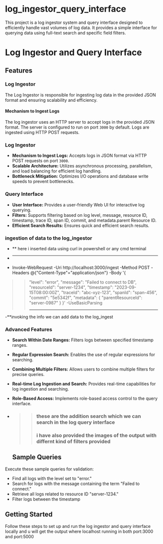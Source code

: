 # log_ingestor_query_interface
This project is a log ingestor system and query interface designed to efficiently handle vast volumes of log data. It provides a simple interface for querying data using full-text search and specific field filters.

# Log Ingestor and Query Interface

## Features

### Log Ingestor

The Log Ingestor is responsible for ingesting log data in the provided JSON format and ensuring scalability and efficiency.

#### Mechanism to Ingest Logs

The log ingestor uses an HTTP server to accept logs in the provided JSON format. The server is configured to run on port `3000` by default. Logs are ingested using HTTP POST requests.

### Log Ingestor

- **Mechanism to Ingest Logs:** Accepts logs in JSON format via HTTP POST requests on port `3000`.
- **Scalable Architecture:** Utilizes asynchronous processing, parallelism, and load balancing for efficient log handling.
- **Bottleneck Mitigation:** Optimizes I/O operations and database write speeds to prevent bottlenecks.

### Query Interface

- **User Interface:** Provides a user-friendly Web UI for interactive log querying.
- **Filters:** Supports filtering based on log level, message, resource ID, timestamp, trace ID, span ID, commit, and metadata.parent Resource ID.
- **Efficient Search Results:** Ensures quick and efficient search results.

### ingestion of data to the log_ingestor

- ** here i inserted data using curl in powershell or any cmd terminal

- ********************************************************************************************************************************
-  Invoke-WebRequest -Uri http://localhost:3000/ingest -Method POST -Headers @{"Content-Type"="application/json"} -Body '{
>>   "level": "error",
>>   "message": "Failed to connect to DB",
>>   "resourceId": "server-1234",
>>   "timestamp": "2023-09-15T08:00:00Z",
>>   "traceId": "abc-xyz-123",
>>   "spanId": "span-456",
>>   "commit": "5e5342f",
>>   "metadata": {
>>     "parentResourceId": "server-0987"
>>   }
>> }' -UseBasicParsing
>>**********************************************************************************************************************************
-**invoking the info we can add data to the log_ingest

### Advanced Features

- **Search Within Date Ranges:** Filters logs between specified timestamp ranges.
- **Regular Expression Search:** Enables the use of regular expressions for searching.
- **Combining Multiple Filters:** Allows users to combine multiple filters for precise queries.
- **Real-time Log Ingestion and Search:** Provides real-time capabilities for log ingestion and searching.
- **Role-Based Access:** Implements role-based access control to the query interface.

- >> ### these are the addition search which we can search in the log query interface
  >> ### i have also provided the images of the output with differnt kind of filters provided 

  ## Sample Queries

Execute these sample queries for validation:

- Find all logs with the level set to "error."
- Search for logs with the message containing the term "Failed to connect."
- Retrieve all logs related to resource ID "server-1234."
-  Filter logs between the timestamp

## Getting Started

Follow these steps to set up and run the log ingestor and query interface locally
and u will get the output where localhost running in both port:3000 and port:5000


